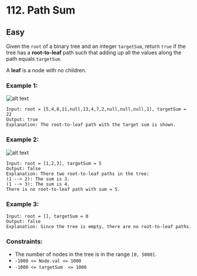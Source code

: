 # 112. Path Sum


## Easy

Given the `root` of a binary tree and an integer `targetSum`, return `true` if the tree has a **root-to-leaf** path such that adding up all the values along the path equals `targetSum`.

A **leaf** is a node with no children.

### Example 1:
![alt text](https://assets.leetcode.com/uploads/2021/01/18/pathsum1.jpg)
```console
Input: root = [5,4,8,11,null,13,4,7,2,null,null,null,1], targetSum = 22
Output: true
Explanation: The root-to-leaf path with the target sum is shown.
```

### Example 2:
![alt text](https://assets.leetcode.com/uploads/2021/01/18/pathsum2.jpg)
```console
Input: root = [1,2,3], targetSum = 5
Output: false
Explanation: There two root-to-leaf paths in the tree:
(1 --> 2): The sum is 3.
(1 --> 3): The sum is 4.
There is no root-to-leaf path with sum = 5.
```

### Example 3:
```console
Input: root = [], targetSum = 0
Output: false
Explanation: Since the tree is empty, there are no root-to-leaf paths.
```

### Constraints:

- The number of nodes in the tree is in the range `[0, 5000]`.
- `-1000 <= Node.val <= 1000`
- `-1000 <= targetSum  <= 1000`